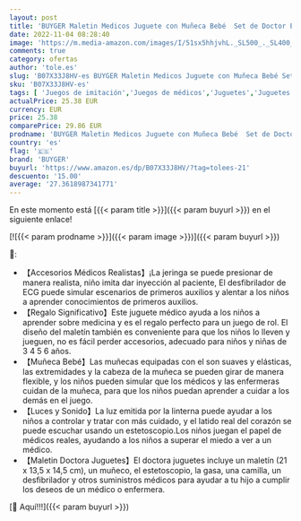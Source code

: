 ```yaml
---
layout: post
title: 'BUYGER Maletin Medicos Juguete con Muñeca Bebé  Set de Doctor Enfermera Juguetes con Luces y Sonidos Botiquin Medico Infantil Juego de para Niño Niña 3 4 5 Años  Rosa '
date: 2022-11-04 08:28:40
image: 'https://m.media-amazon.com/images/I/51sx5hhjvhL._SL500_._SL400_.jpg'
comments: true
category: ofertas
author: 'tole.es'
slug: 'B07X33J8HV-es BUYGER Maletin Medicos Juguete con Muñeca Bebé Set de...'
sku: 'B07X33J8HV-es'
tags: [ 'Juegos de imitación','Juegos de médicos','Juguetes','Juguetes y juegos','bebé','buyger','🇪🇸', ]
actualPrice: 25.38 EUR
currency: EUR
price: 25.38
comparePrice: 29.86 EUR
prodname: 'BUYGER Maletin Medicos Juguete con Muñeca Bebé  Set de Doctor Enfermera Juguetes con Luces y Sonidos Botiquin Medico Infantil Juego de para Niño Niña 3 4 5 Años  Rosa '
country: 'es'
flag: '🇪🇸'
brand: 'BUYGER'
buyurl: 'https://www.amazon.es/dp/B07X33J8HV/?tag=tolees-21'
descuento: '15.00'
average: '27.3618987341771'
---
```


En este momento está [{{< param title >}}]({{< param buyurl >}}) en el siguiente enlace!

[![{{< param prodname >}}]({{< param image >}})]({{< param buyurl >}})

🔎:

- 【Accesorios Médicos Realistas】¡La jeringa se puede presionar de manera realista, niño imita dar inyección al paciente, El desfibrilador de ECG puede simular escenarios de primeros auxilios y alentar a los niños a aprender conocimientos de primeros auxilios.
- 【Regalo Significativo】Este juguete médico ayuda a los niños a aprender sobre medicina y es el regalo perfecto para un juego de rol. El diseño del maletín también es conveniente para que los niños lo lleven y jueguen, no es fácil perder accesorios, adecuado para niños y niñas de 3 4 5 6 años.
- 【Muñeca Bebé】Las muñecas equipadas con el son suaves y elásticas, las extremidades y la cabeza de la muñeca se pueden girar de manera flexible, y los niños pueden simular que los médicos y las enfermeras cuidan de la muñeca, para que los niños puedan aprender a cuidar a los demás en el juego.
- 【Luces y Sonido】La luz emitida por la linterna puede ayudar a los niños a controlar y tratar con más cuidado, y el latido real del corazón se puede escuchar usando un estetoscopio.Los niños juegan el papel de médicos reales, ayudando a los niños a superar el miedo a ver a un médico.
- 【Maletin Doctora Juguetes】El doctora juguetes incluye un maletín (21 x 13,5 x 14,5 cm), un muñeco, el estetoscopio, la gasa, una camilla, un desfibrilador y otros suministros médicos para ayudar a tu hijo a cumplir los deseos de un médico o enfermera.

[🛒 Aquí!!!]({{< param buyurl >}})
